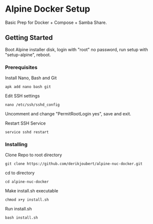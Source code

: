 # Alpine Docker Setup

Basic Prep for Docker + Compose + Samba Share.

## Getting Started

Boot Alpine installer disk, login with "root" no password, run setup with "setup-alpine", reboot.

### Prerequisites

Install Nano, Bash and Git

```
apk add nano bash git
```

Edit SSH settings

```
nano /etc/ssh/sshd_config
```

Uncomment and change "PermitRootLogin yes", save and exit.

Restart SSH Service

```
service sshd restart
```

### Installing

Clone Repo to root directory

```
git clone https://github.com/derikjoubert/alpine-nuc-docker.git
```

cd to directory

```
cd alpine-nuc-docker
```

Make install.sh executable

```
chmod x+y install.sh
```

Run install.sh

```
bash install.sh
```



